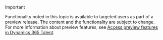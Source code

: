 > [!IMPORTANT]
> Functionality noted in this topic is available to targeted users as part of a preview release. The content and the functionality are subject to change. For more information about preview features, see [Access preview features in Dynamics 365 Talent](../access-preview-feature.md).
